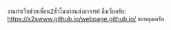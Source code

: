 งานทำเว็บช่วยเพื่อน2ชั่วโมงก่อนส่งอาจารย์ ลิ้งเว็บครับ: https://x2swww.github.io/webpage.github.io/
ขอบคุณครับ
